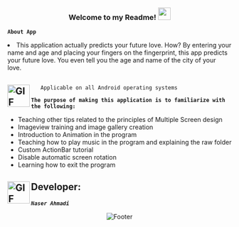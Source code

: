 <h3 align="center">
  
  Welcome to my Readme!
  <img src="https://media.giphy.com/media/hvRJCLFzcasrR4ia7z/giphy.gif" width="28">

</h3>
<code><strong>About App</strong></code>

<p>
   <li>This application actually predicts your future love. How? By entering your name and age and placing your fingers on the fingerprint, this app predicts your future love. You even tell you the age and name of the city of your love.</li></p>

## <img align="left" alt="GIF" height="50px" src="https://www.toptimenet.com/images/setting.gif"/>  
  <ul>
        
       Applicable on all Android operating systems
          
  </ul>
  <code><strong>The purpose of making this application is to familiarize with the following:</strong></code>


<ul>
    <li>
           Teaching other tips related to the principles of Multiple Screen design
    </li>  
     <li>
           Imageview training and image gallery creation
     </li>     
     <li>
           Introduction to Animation in the program
     </li> 
     <li>
           Teaching how to play music in the program and explaining the raw folder
     </li>      
     <li>
           Custom ActionBar tutorial
     </li>       
     <li>
           Disable automatic screen rotation
     </li>   
     <li>
           Learning how to exit the program
     </li>
</ul>

## <img align="left" alt="GIF" height="50px" src="https://cdn.dribbble.com/users/2131993/screenshots/4948736/thoughtworks-gif_dribbble.gif"/>    Developer:

   <code><em><strong>Naser Ahmadi</strong></em></code>
          
          
           
<div align="center">
  <img src="https://readme-typing-svg.herokuapp.com?font=Dancing+Script&size=30&color=F38F02&center=true&vCenter=true&width=300&height=50&lines=Thanks+for+your+visit!;Have+a+nice+day!;" alt="Footer"></img>
  </div>
